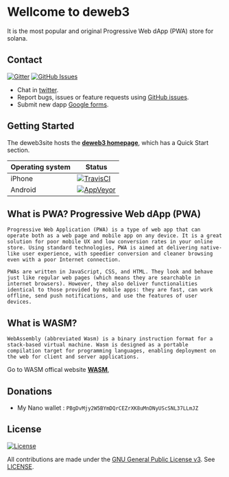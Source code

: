 # Wellcome to deweb3

It is the most popular and original Progressive Web dApp (PWA) store for solana. 

## Contact

[![Gitter](https://img.shields.io/gitter/room/nwjs/nw.js.svg)](https://x.com/yasinaktimur/)
[![GitHub Issues](https://img.shields.io/badge/open%20issues-0-yellow.svg)](https://github.com/omgbbqhaxx/deweb3/issues)

- Chat in [twitter](https://x.com/yasinaktimur).
- Report bugs, issues or feature requests using [GitHub issues](issues/new).
- Submit new dapp [Google forms](https://forms.gle/YKo3P8XSDx4KYD768).




## Getting Started

The deweb3site hosts the **[deweb3 homepage](http://deweb3.wtf/)**, which
has a Quick Start section.

Operating system | Status
---------------- | ----------
iPhone | [![TravisCI](https://img.shields.io/badge/build-passing-brightgreen.svg)](https://travis-ci.org/cloudbank/cloudbank-github)
Android          | [![AppVeyor](https://img.shields.io/badge/build-passing-brightgreen.svg)](https://ci.appveyor.com/project/cloudbank/cloudbank-github)

 


## What is PWA? Progressive Web dApp (PWA)
    Progressive Web Application (PWA) is a type of web app that can operate both as a web page and mobile app on any device. It is a great solution for poor mobile UX and low conversion rates in your online store. Using standard technologies, PWA is aimed at delivering native-like user experience, with speedier conversion and cleaner browsing even with a poor Internet connection. 

    PWAs are written in JavaScript, CSS, and HTML. They look and behave just like regular web pages (which means they are searchable in internet browsers). However, they also deliver functionalities identical to those provided by mobile apps: they are fast, can work offline, send push notifications, and use the features of user devices.

## What is WASM?
    WebAssembly (abbreviated Wasm) is a binary instruction format for a stack-based virtual machine. Wasm is designed as a portable compilation target for programming languages, enabling deployment on the web for client and server applications.


Go to WASM offical website **[WASM](https://webassembly.org/)**,
 

 
 
 


## Donations
  * My Nano wallet : `PBgDvMjy2W5BYmDQrCEZrXK8uMnDNyUScSNL37LLmJZ`

## License

[![License](https://img.shields.io/github/license/ethereum/cpp-ethereum.svg)](LICENSE)

All contributions are made under the [GNU General Public License v3](https://www.gnu.org/licenses/gpl-3.0.en.html). See [LICENSE](LICENSE).
